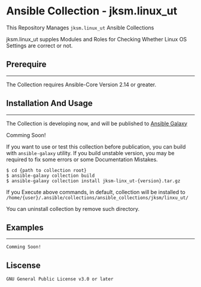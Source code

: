 # Ansible Collection - jksm.linux_ut

This Repository Manages `jksm.linux_ut` Ansible Collections

jksm.linux_ut supples Modules and Roles for Checking Whether Linux OS Settings are correct or not.

## Prerequire
---
The Collection requires Ansible-Core Version 2.14 or greater.


## Installation And Usage
---
The Collection is developing now, and will be published to [Ansible Galaxy](https://galaxy.ansible.com)

Comming Soon!

If you want to use or test this collection before publication, you can build with `ansible-galaxy` utility. If you build unstable version, you may be required to fix some errors or some Documentation Mistakes.

~~~
$ cd {path to collection root}
$ ansible-galaxy collection build
$ ansible-galaxy collection install jksm-linx_ut-{version}.tar.gz 
~~~

If you Execute above commands, in default, collection will be installed to `/home/{user}/.ansible/collections/ansible_collections/jksm/linxu_ut/`

You can uninstall collection by remove such directory.

## Examples
---
~~~
Comming Soon!
~~~

## Liscense
~~~
GNU General Public License v3.0 or later
~~~

